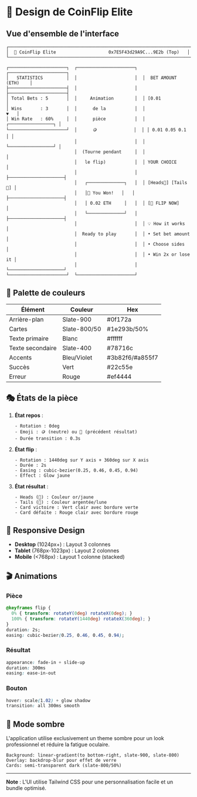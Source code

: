 # 🎨 Design de CoinFlip Elite

## Vue d'ensemble de l'interface

```
┌─────────────────────────────────────────────────────────────────────┐
│  🎲 CoinFlip Elite                    0x7E5F43d29A9C...9E2b (Top)   │
└─────────────────────────────────────────────────────────────────────┘

┌──────────────────────┐  ┌──────────────────────┐  ┌──────────────────────┐
│   STATISTICS         │  │                      │  │  BET AMOUNT (ETH)    │
├──────────────────────┤  │                      │  ├──────────────────────┤
│ Total Bets : 5       │  │     Animation        │  │ [0.01               │
│ Wins       : 3       │  │      de la           │  │                 ▼   │
│ Win Rate   : 60%     │  │      pièce           │  │ ┌─────────────────┐ │
└──────────────────────┘  │      🪙              │  │ │ 0.01 0.05 0.1   │ │
                          │                      │  │ └─────────────────┘ │
                          │  (Tourne pendant     │  │                     │
                          │   le flip)           │  │ YOUR CHOICE         │
                          │                      │  ├─────────────────────┤
                          │   ┌──────────────┐   │  │ [Heads👑] [Tails🌙] │
                          │   │🎉 You Won!   │   │  ├─────────────────────┤
                          │   │ 0.02 ETH     │   │  │ [🎲 FLIP NOW]      │
                          │   └──────────────┘   │  ├─────────────────────┤
                          │                      │  │ 💡 How it works     │
                          │  Ready to play       │  │ • Set bet amount    │
                          │                      │  │ • Choose sides      │
                          │                      │  │ • Win 2x or lose it │
                          │                      │  └─────────────────────┘
└──────────────────────┘  └──────────────────────┘
```

## 🎨 Palette de couleurs

| Élément | Couleur | Hex |
|---------|---------|-----|
| Arrière-plan | Slate-900 | #0f172a |
| Cartes | Slate-800/50 | #1e293b/50% |
| Texte primaire | Blanc | #ffffff |
| Texte secondaire | Slate-400 | #78716c |
| Accents | Bleu/Violet | #3b82f6/#a855f7 |
| Succès | Vert | #22c55e |
| Erreur | Rouge | #ef4444 |

## 🎭 États de la pièce

1. **État repos** :
   ```
   - Rotation : 0deg
   - Emoji : 🪙 (neutre) ou 👑 (précédent résultat)
   - Durée transition : 0.3s
   ```

2. **État flip** :
   ```
   - Rotation : 1440deg sur Y axis + 360deg sur X axis
   - Durée : 2s
   - Easing : cubic-bezier(0.25, 0.46, 0.45, 0.94)
   - Effect : Glow jaune
   ```

3. **État résultat** :
   ```
   - Heads (👑) : Couleur or/jaune
   - Tails (🌙) : Couleur argentée/lune
   - Card victoire : Vert clair avec bordure verte
   - Card défaite : Rouge clair avec bordure rouge
   ```

## 📱 Responsive Design

- **Desktop** (1024px+) : Layout 3 colonnes
- **Tablet** (768px-1023px) : Layout 2 colonnes
- **Mobile** (<768px) : Layout 1 colonne (stacked)

## 🎬 Animations

### Pièce
```css
@keyframes flip {
  0% { transform: rotateY(0deg) rotateX(0deg); }
  100% { transform: rotateY(1440deg) rotateX(360deg); }
}
duration: 2s;
easing: cubic-bezier(0.25, 0.46, 0.45, 0.94);
```

### Résultat
```css
appearance: fade-in + slide-up
duration: 300ms
easing: ease-in-out
```

### Bouton
```css
hover: scale(1.02) + glow shadow
transition: all 300ms smooth
```

## 🌙 Mode sombre

L'application utilise exclusivement un theme sombre pour un look professionnel et réduire la fatigue oculaire.

```
Background: linear-gradient(to bottom-right, slate-900, slate-800)
Overlay: backdrop-blur pour effet de verre
Cards: semi-transparent dark (slate-800/50%)
```

---

**Note** : L'UI utilise Tailwind CSS pour une personnalisation facile et un bundle optimisé.
